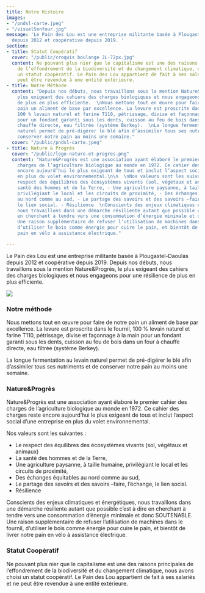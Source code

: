 ```yaml
---
title: Notre Histoire
images:
- "/pndsl-carte.jpeg"
- "/visuel5enfour.jpg"
message: 'Le Pain des Lou est une entreprise militante basée à Plougastel-Daoulas
  depuis 2012 et coopérative depuis 2019. '
section:
- title: Statut Coopératif
  cover: "/public/croquis boulange JL-72px.jpg"
  content: Ne pouvant plus nier que le capitalisme est une des raisons principales
    de l’effondrement de la biodiversité et du changement climatique, nous avons choisi
    un statut coopératif. Le Pain des Lou appartient de fait à ses salariés et ne
    peut être revendue à une entité extérieure.
- title: Notre Méthode
  content: "Depuis nos débuts, nous travaillons sous la mention Nature&Progrès, le
    plus exigeant des cahiers des charges biologiques et nous engageons pour une résilience
    de plus en plus efficiente.  \nNous mettons tout en œuvre pour faire de notre
    pain un aliment de base par excellence. La levure est proscrite dans le fournil,
    100 % levain naturel et farine T110, pétrissage, divise et façonnage à la main
    pour un fondant garanti sous les dents, cuisson au feu de bois dans un four à
    chauffe directe, eau filtrée (système Berkey).  \nLa longue fermentation au levain
    naturel permet de pré-digérer le blé afin d’assimiler tous ses nutriments et de
    conserver notre pain au moins une semaine."
  cover: "/public/pndsl-carte.jpeg"
- title: Nature & Progrès
  cover: "/public/logo-nature-et-progres.png"
  content: "Nature&Progrès est une association ayant élaboré le premier cahier des
    charges de l’agriculture biologique au monde en 1972. Ce cahier des charges reste
    encore aujourd’hui le plus exigeant de tous et inclut l’aspect social d’une entreprise
    en plus du volet environnemental.\n\n  \nNos valeurs sont les suivantes :- Le
    respect des équilibres des écosystèmes vivants (sol, végétaux et animaux) - La
    santé des hommes et de la Terre, - Une agriculture paysanne, à taille humaine,
    privilégiant le local et les circuits de proximité, - Des échanges équitables
    au nord comme au sud, - Le partage des savoirs et des savoirs –faire, l’échange,
    le lien social. - Résilience  \nConscients des enjeux climatiques et énergétiques,
    nous travaillons dans une démarche résiliente autant que possible c’est à dire
    en cherchant à tendre vers une consommation d’énergie minimale et donc SOUTENABLE.
    Une raison supplémentaire de refuser l’utilisation de machines dans le fournil,
    d’utiliser le bois comme énergie pour cuire le pain, et bientôt de livrer notre
    pain en vélo à assistance électrique."

---
```

Le Pain des Lou est une entreprise militante basée à Plougastel-Daoulas depuis 2012 et coopérative depuis 2019. Depuis nos débuts, nous travaillons sous la mention Nature&Progrès, le plus exigeant des cahiers des charges biologiques et nous engageons pour une résilience de plus en plus efficiente.

![](/pndsl-carte.jpeg)

### Notre méthode

Nous mettons tout en œuvre pour faire de notre pain un aliment de base par excellence. 
La levure est proscrite dans le fournil, 100 % levain naturel et farine T110, pétrissage, divise et façonnage à la main pour un fondant garanti sous les dents, cuisson au feu de bois dans un four à chauffe directe, eau filtrée (système Berkey).

La longue fermentation au levain naturel permet de pré-digérer le blé afin d’assimiler tous ses nutriments et de conserver notre pain au moins une semaine.

### Nature&Progrès

Nature&Progrès est une association ayant élaboré le premier cahier des charges de l’agriculture biologique au monde en 1972. Ce cahier des charges reste encore aujourd’hui le plus exigeant de tous et inclut l’aspect social d’une entreprise en plus du volet environnemental. 

Nos valeurs sont les suivantes :
- Le respect des équilibres des écosystèmes vivants (sol, végétaux et animaux) 
- La santé des hommes et de la Terre, 
- Une agriculture paysanne, à taille humaine, privilégiant le local et les circuits de proximité, 
- Des échanges équitables au nord comme au sud, 
- Le partage des savoirs et des savoirs –faire, l’échange, le lien social. 
- Résilience

Conscients des enjeux climatiques et énergétiques, nous travaillons dans une démarche résiliente autant que possible c’est à dire en cherchant à tendre vers une consommation d’énergie minimale et donc SOUTENABLE. Une raison supplémentaire de refuser l’utilisation de machines dans le fournil, d’utiliser le bois comme énergie pour cuire le pain, et bientôt de livrer notre pain en vélo à assistance électrique.

### Statut Coopératif

Ne pouvant plus nier que le capitalisme est une des raisons principales de l’effondrement de la biodiversité et du changement climatique, nous avons choisi un statut coopératif. Le Pain des Lou appartient de fait à ses salariés et ne peut être revendue à une entité extérieure.